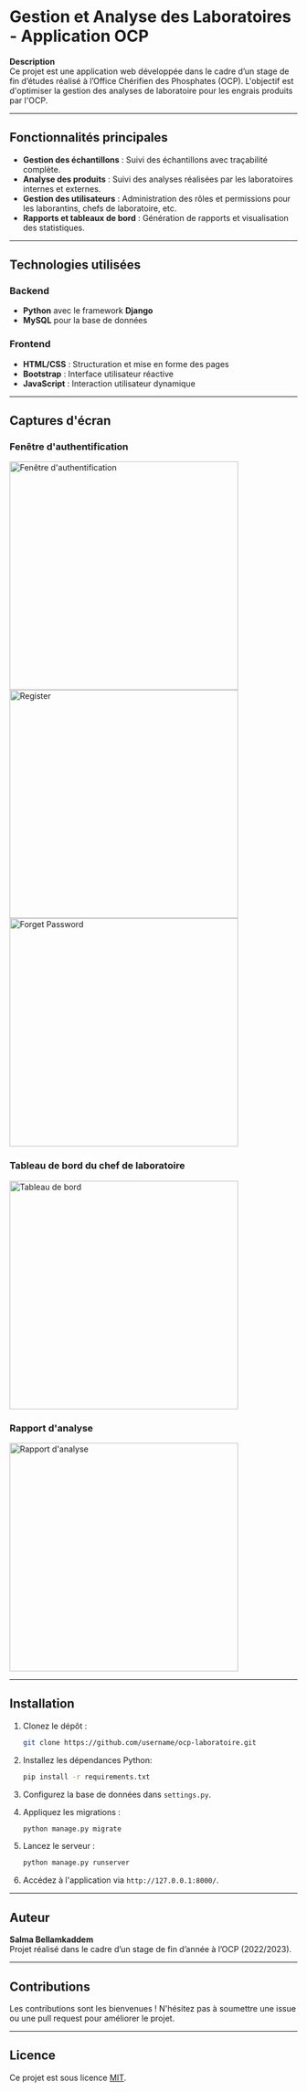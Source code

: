 # Gestion et Analyse des Laboratoires - Application OCP

**Description**  
Ce projet est une application web développée dans le cadre d’un stage de fin d’études réalisé à l’Office Chérifien des Phosphates (OCP). L'objectif est d'optimiser la gestion des analyses de laboratoire pour les engrais produits par l'OCP.

---

## Fonctionnalités principales
- **Gestion des échantillons** : Suivi des échantillons avec traçabilité complète.
- **Analyse des produits** : Suivi des analyses réalisées par les laboratoires internes et externes.
- **Gestion des utilisateurs** : Administration des rôles et permissions pour les laborantins, chefs de laboratoire, etc.
- **Rapports et tableaux de bord** : Génération de rapports et visualisation des statistiques.

---

## Technologies utilisées

### Backend
- **Python** avec le framework **Django**
- **MySQL** pour la base de données

### Frontend
- **HTML/CSS** : Structuration et mise en forme des pages
- **Bootstrap** : Interface utilisateur réactive
- **JavaScript** : Interaction utilisateur dynamique

---

## Captures d'écran

### Fenêtre d'authentification
<img src="images/fenetre_authentification.png" alt="Fenêtre d'authentification" width="400">
<img src="https://github.com/user-attachments/assets/e4aa2ec6-8364-422f-8b4d-cd3648b21aae" alt="Register" width="400">
<img src="https://github.com/user-attachments/assets/7170fb17-47ed-4ea0-a5fe-d288478d1263" alt="Forget Password" width="400">

### Tableau de bord du chef de laboratoire
<img src="https://github.com/user-attachments/assets/72594901-d0c7-40ef-952b-5ecfb7062e7d" alt="Tableau de bord" width="400">


### Rapport d'analyse
<img src="https://github.com/user-attachments/assets/98045e66-6012-460c-85b6-4547b6f40e45" alt="Rapport d'analyse" width="400">

---

## Installation

1. Clonez le dépôt :
   ```bash
   git clone https://github.com/username/ocp-laboratoire.git
   ```

2. Installez les dépendances Python:
   ```bash
   pip install -r requirements.txt
   ```

3. Configurez la base de données dans `settings.py`.

4. Appliquez les migrations :
   ```bash
   python manage.py migrate
   ```

5. Lancez le serveur :
   ```bash
   python manage.py runserver
   ```

6. Accédez à l'application via `http://127.0.0.1:8000/`.

---

## Auteur
**Salma Bellamkaddem**  
Projet réalisé dans le cadre d’un stage de fin d’année à l’OCP (2022/2023).

---

## Contributions
Les contributions sont les bienvenues ! N'hésitez pas à soumettre une issue ou une pull request pour améliorer le projet.

---

## Licence
Ce projet est sous licence [MIT](LICENSE).

